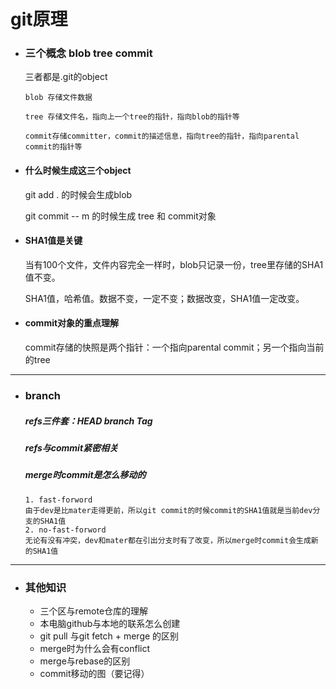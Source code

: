 # git原理

- ### 三个概念 blob tree commit 

  三者都是.git的object

  ```
  blob 存储文件数据 
  
  tree 存储文件名，指向上一个tree的指针，指向blob的指针等
  
  commit存储committer，commit的描述信息，指向tree的指针，指向parental commit的指针等
  ```

- #### 什么时候生成这三个object

  git add . 的时候会生成blob

  git commit -- m 的时候生成 tree 和 commit对象

- #### SHA1值是关键

  当有100个文件，文件内容完全一样时，blob只记录一份，tree里存储的SHA1值不变。

  SHA1值，哈希值。数据不变，一定不变；数据改变，SHA1值一定改变。

- #### commit对象的重点理解

  commit存储的快照是两个指针：一个指向parental commit；另一个指向当前的tree

------

- ### branch

  ##### refs三件套：HEAD branch Tag

  ##### refs与commit紧密相关

  ##### merge时commit是怎么移动的

  ```
  1. fast-forword
  由于dev是比mater走得更前，所以git commit的时候commit的SHA1值就是当前dev分支的SHA1值
  2. no-fast-forword
  无论有没有冲突，dev和mater都在引出分支时有了改变，所以merge时commit会生成新的SHA1值
  
  ```

------

- ### 其他知识

  - 三个区与remote仓库的理解
  - 本电脑github与本地的联系怎么创建
  - git pull 与git fetch + merge 的区别
  - merge时为什么会有conflict
  - merge与rebase的区别
  - commit移动的图（要记得）